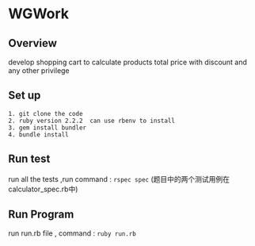 # WGWork

## Overview
   develop shopping cart to calculate products total price with discount and any other privilege
    
## Set up
    1. git clone the code
    2. ruby version 2.2.2  can use rbenv to install
    3. gem install bundler
    4. bundle install
    
## Run test
  run all the tests ,run command : `rspec spec` (题目中的两个测试用例在calculator_spec.rb中)
  
## Run Program
  run run.rb file , command : `ruby run.rb`